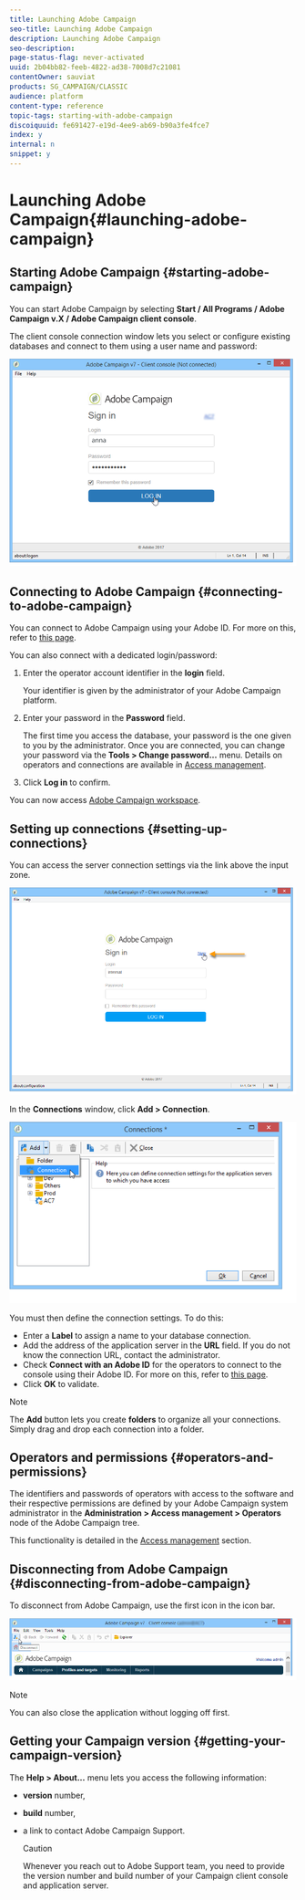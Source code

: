 ```yaml
---
title: Launching Adobe Campaign
seo-title: Launching Adobe Campaign
description: Launching Adobe Campaign
seo-description: 
page-status-flag: never-activated
uuid: 2b04bb82-feeb-4822-ad38-7008d7c21081
contentOwner: sauviat
products: SG_CAMPAIGN/CLASSIC
audience: platform
content-type: reference
topic-tags: starting-with-adobe-campaign
discoiquuid: fe691427-e19d-4ee9-ab69-b90a3fe4fce7
index: y
internal: n
snippet: y
---
```


# Launching Adobe Campaign{#launching-adobe-campaign}

## Starting Adobe Campaign {#starting-adobe-campaign}

You can start Adobe Campaign by selecting **Start / All Programs / Adobe Campaign v.X / Adobe Campaign client console**.

The client console connection window lets you select or configure existing databases and connect to them using a user name and password:

![](assets/s_ncs_user_login.png)

## Connecting to Adobe Campaign {#connecting-to-adobe-campaign}

You can connect to Adobe Campaign using your Adobe ID. For more on this, refer to [this page](../../integrations/using/about-adobe-id.md).

You can also connect with a dedicated login/password:

1. Enter the operator account identifier in the **login** field.

   Your identifier is given by the administrator of your Adobe Campaign platform.

1. Enter your password in the **Password** field.

   The first time you access the database, your password is the one given to you by the administrator. Once you are connected, you can change your password via the **Tools > Change password...** menu. Details on operators and connections are available in [Access management](../../platform/using/access-management.md).

1. Click **Log in** to confirm.

You can now access [Adobe Campaign workspace](../../platform/using/adobe-campaign-workspace.md).

## Setting up connections {#setting-up-connections}

You can access the server connection settings via the link above the input zone.

![](assets/s_ncs_user_connections_management.png)

In the **Connections** window, click **Add > Connection**.

![](assets/s_ncs_user_add_connexion.png)

You must then define the connection settings. To do this:

* Enter a **Label** to assign a name to your database connection.
* Add the address of the application server in the **URL** field. If you do not know the connection URL, contact the administrator.
* Check **Connect with an Adobe ID** for the operators to connect to the console using their Adobe ID. For more on this, refer to [this page](../../integrations/using/about-adobe-id.md).
* Click **OK** to validate.

>[!NOTE]
>
>The **Add** button lets you create **folders** to organize all your connections. Simply drag and drop each connection into a folder.

## Operators and permissions {#operators-and-permissions}

The identifiers and passwords of operators with access to the software and their respective permissions are defined by your Adobe Campaign system administrator in the **Administration > Access management > Operators** node of the Adobe Campaign tree.

This functionality is detailed in the [Access management](../../platform/using/access-management.md) section.

## Disconnecting from Adobe Campaign {#disconnecting-from-adobe-campaign}

To disconnect from Adobe Campaign, use the first icon in the icon bar.

![](assets/s_ncs_user_deconnexion.png)

>[!NOTE]
>
>You can also close the application without logging off first.

## Getting your Campaign version {#getting-your-campaign-version}

The **Help > About...** menu lets you access the following information:

* **version** number,
* **build** number,
* a link to contact Adobe Campaign Support.

  >[!CAUTION]
  >
  >Whenever you reach out to Adobe Support team, you need to provide the version number and build number of your Campaign client console and application server.

